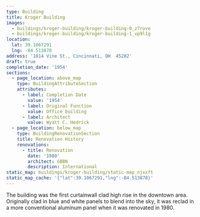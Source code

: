 ```yaml
---
type: Building
title: Kroger Building
images:
  - buildings/kroger-building/kroger-building-0_z7rove
  - buildings/kroger-building/kroger-building-1_vp9l1g
location:
  lat: 39.1067291
  lng: -84.513878
address: '1014 Vine St., Cincinnati, OH  45202'
draft: true
completion_date: '1954'
sections:
  - page_location: above_map
    type: BuildingAttributeSection
    attributes:
      - label: Completion Date
        value: '1954'
      - label: Original Function
        value: Office building
      - label: Architect
        value: Wyatt C. Hedrick
  - page_location: below_map
    type: BuildingRenovationSection
    title: Renovation History
    renovations:
      - title: Renovation
        date: '1980'
        architect: GBBN
        description: International
static_map: buildings/kroger-building/static-map_njxxft
static_map_cache: '{"lat":39.1067291,"lng":-84.513878}'
---
```


The building was the first curtainwall clad high rise in the downtown area. Originally clad in blue and white panels to blend into the sky, it was reclad in a more conventional aluminum panel when it was renovated in 1980.
